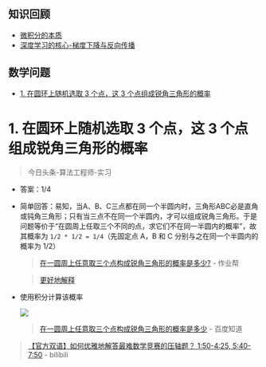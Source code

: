 **知识回顾**
---
- [微积分的本质](./微积分的本质.md)
- [深度学习的核心-梯度下降与反向传播](./深度学习的核心.md)

**数学问题**
---
<!-- TOC -->

- [1. 在圆环上随机选取 3 个点，这 3 个点组成锐角三角形的概率](#1-在圆环上随机选取-3-个点这-3-个点组成锐角三角形的概率)

<!-- /TOC -->


# 1. 在圆环上随机选取 3 个点，这 3 个点组成锐角三角形的概率
> 今日头条-算法工程师-实习

- 答案：1/4

- 简单回答：易知，当A、B、C三点都在同一个半圆内时，三角形ABC必是直角或钝角三角形；只有当三点不在同一个半圆内，才可以组成锐角三角形。于是问题等价于“在圆周上任取三个不同的点，求它们不在同一半圆内的概率”，故其概率为 `1/2 * 1/2 = 1/4`（先固定点 A，B 和 C 分别与之在同一个半圆内的概率为 1/2）

    > [在一圆周上任意取三个点构成锐角三角形的概率是多少?](https://www.zybang.com/question/7ad30f46d6eebb125b6421479d24bdc3.html) - 作业帮 
    
    > [更好地解释](https://zhidao.baidu.com/question/2053321240317820467.html)

- 使用积分计算该概率

    [![](../_assets/公式_20180624211704.png)](http://www.codecogs.com/eqnedit.php?latex=\int_{0}^{\pi}\frac{\theta}{2\pi}\cdot\frac{1}{\pi}{d}{\theta}=\frac{\theta^2}{4\pi^2}\Big|^\pi_0=\frac{1}{4})

    > [在一圆周上任意取三个点构成锐角三角形的概率是多少](https://zhidao.baidu.com/question/1884315387170029428.html) - 百度知道 

> [【官方双语】如何优雅地解答最难数学竞赛的压轴题？ 1:50-4:25, 5:40-7:50](https://www.bilibili.com/video/av17275211) - bilibili 
